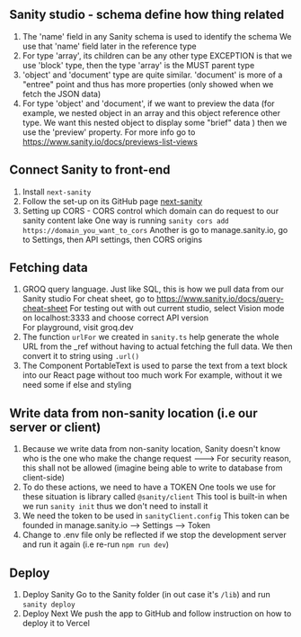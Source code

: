## Sanity studio - schema define how thing related

1. The 'name' field in any Sanity schema is used to identify the schema
   We use that 'name' field later in the reference type
2. For type 'array', its children can be any other type
   EXCEPTION is that we use 'block' type, then the type 'array' is the MUST parent type
3. 'object' and 'document' type are quite similar.
   'document' is more of a "entree" point and thus has more properties (only showed when we fetch the JSON data)
4. For type 'object' and 'document', if we want to preview the data
   (for example, we nested object in an array and this object reference other type. We want this nested object to display some "brief" data ) then we use the 'preview' property.
   For more info go to https://www.sanity.io/docs/previews-list-views

## Connect Sanity to front-end

1. Install `next-sanity`
2. Follow the set-up on its GitHub page [next-sanity](https://github.com/sanity-io/next-sanity)
3. Setting up CORS - CORS control which domain can do request to our sanity content lake
   One way is running `sanity cors add https://domain_you_want_to_cors`
   Another is go to manage.sanity.io, go to Settings, then API settings, then CORS origins

## Fetching data

1. GROQ query language.
   Just like SQL, this is how we pull data from our Sanity studio
   For cheat sheet, go to https://www.sanity.io/docs/query-cheat-sheet
   For testing out with out current studio, select Vision mode on localhost:3333 and choose correct API version  
   For playground, visit groq.dev
2. The function `urlFor` we created in `sanity.ts` help generate the whole URL from the \_ref without having to actual fetching the full data.
   We then convert it to string using `.url()`
3. The Component PortableText is used to parse the text from a text block into our React page without too much work
   For example, without it we need some if else and styling

## Write data from non-sanity location (i.e our server or client)

1. Because we write data from non-sanity location, Sanity doesn't know who is the one who make the change request
   ---> For security reason, this shall not be allowed (imagine being able to write to database from client-side)
2. To do these actions, we need to have a TOKEN
   One tools we use for these situation is library called `@sanity/client`
   This tool is built-in when we run `sanity init` thus we don't need to install it
3. We need the token to be used in `sanityClient.config`
   This token can be founded in manage.sanity.io --> Settings --> Token
4. Change to .env file only be reflected if we stop the development server and run it again
   (i.e re-run `npm run dev`)

## Deploy

1. Deploy Sanity
   Go to the Sanity folder (in out case it's `/lib`) and run `sanity deploy`
2. Deploy Next
   We push the app to GitHub and follow instruction on how to deploy it to Vercel

